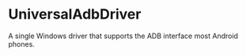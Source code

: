 UniversalAdbDriver
==================

A single Windows driver that supports the ADB interface most Android phones.
